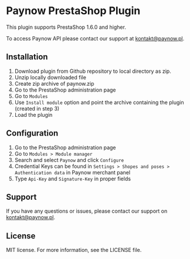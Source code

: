 # Paynow PrestaShop Plugin

This plugin supports PrestaShop 1.6.0 and higher.

To access Paynow API please contact our support at kontakt@paynow.pl.

## Installation
1. Download plugin from Github repository to local directory as zip.
2. Unzip locally downloaded file
3. Create zip archive of paynow.zip
4. Go to the PrestaShop administration page
5. Go to `Modules`
6. Use `Install module` option and point the archive containing the plugin (created in step 3)
7. Load the plugin

## Configuration
1. Go to the PrestaShop administration page
2. Go to `Modules > Module manager`
3. Search and select `Paynow` and click `Configure`
4. Credential Keys can be found in `Settings > Shopes and poses > Authentication data` in Paynow merchant panel
5. Type `Api-Key` and `Signature-Key` in proper fields

## Support
If you have any questions or issues, please contact our support on kontakt@paynow.pl.

## License
MIT license. For more information, see the LICENSE file.